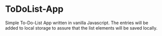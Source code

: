 # ToDoList-App

Simple To-Do-List App written in vanilla Javascript. The entries will be added to local storage to assure that the list elements will be saved locally.